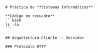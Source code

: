     # Práctica de **Sistemas Informáticos**

    **Código en recuadro**
    ```bash
    ls -la
    ```

    ## Arquitectura Cliente -- Servidor

    ### Protocolo HTTP
    